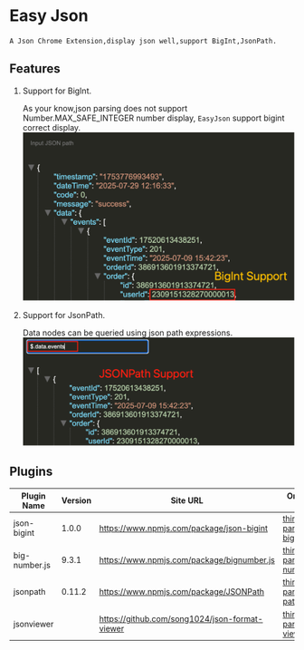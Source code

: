 # Easy Json

```
A Json Chrome Extension,display json well,support BigInt,JsonPath.
```

## Features
1. Support for BigInt.
    
    As your know,json parsing does not support Number.MAX_SAFE_INTEGER number display, `EasyJson` support bigint correct display.
    ![Support for BigInt](./images/snapshots/bigint-support.png)
2. Support for JsonPath.

    Data nodes can be queried using json path expressions.
   ![Support for JSONPath](./images/snapshots/jsonpath-support.png)

## Plugins

| Plugin Name  | Version | Site URL                                       | Original File                                                                                                                      |
| ------------ | ------- | ---------------------------------------------- |------------------------------------------------------------------------------------------------------------------------------------|
| json-bigint  | 1.0.0   | https://www.npmjs.com/package/json-bigint      | [third-part/json-bigint.js](https://raw.githubusercontent.com/sidorares/json-bigint/refs/heads/master/lib/parse.js)                |
| big-number.js | 9.3.1   | https://www.npmjs.com/package/bignumber.js     | [third-part/big-number.js](https://raw.githubusercontent.com/MikeMcl/bignumber.js/refs/heads/main/bignumber.js)                    |
| jsonpath     | 0.11.2  | https://www.npmjs.com/package/JSONPath         | [third-part/json-path.js](https://raw.githubusercontent.com/JSONPath-Plus/JSONPath/refs/heads/main/dist/index-browser-umd.cjs)     |
| jsonviewer   |         | https://github.com/song1024/json-format-viewer | [third-part/json-viewer.js](https://raw.githubusercontent.com/song1024/json-format-viewer/refs/heads/main/json-format-viewer.html) |

